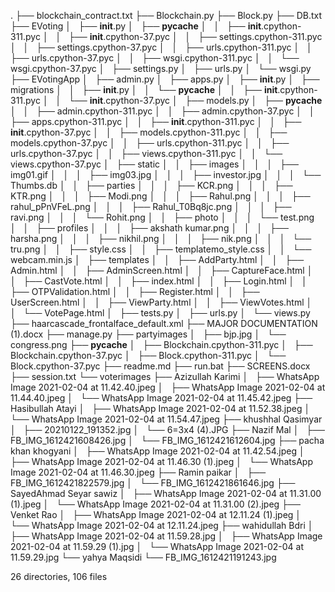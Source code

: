 .
├── blockchain_contract.txt
├── Blockchain.py
├── Block.py
├── DB.txt
├── EVoting
│   ├── __init__.py
│   ├── __pycache__
│   │   ├── __init__.cpython-311.pyc
│   │   ├── __init__.cpython-37.pyc
│   │   ├── settings.cpython-311.pyc
│   │   ├── settings.cpython-37.pyc
│   │   ├── urls.cpython-311.pyc
│   │   ├── urls.cpython-37.pyc
│   │   ├── wsgi.cpython-311.pyc
│   │   └── wsgi.cpython-37.pyc
│   ├── settings.py
│   ├── urls.py
│   └── wsgi.py
├── EVotingApp
│   ├── admin.py
│   ├── apps.py
│   ├── __init__.py
│   ├── migrations
│   │   ├── __init__.py
│   │   └── __pycache__
│   │       ├── __init__.cpython-311.pyc
│   │       └── __init__.cpython-37.pyc
│   ├── models.py
│   ├── __pycache__
│   │   ├── admin.cpython-311.pyc
│   │   ├── admin.cpython-37.pyc
│   │   ├── apps.cpython-311.pyc
│   │   ├── __init__.cpython-311.pyc
│   │   ├── __init__.cpython-37.pyc
│   │   ├── models.cpython-311.pyc
│   │   ├── models.cpython-37.pyc
│   │   ├── urls.cpython-311.pyc
│   │   ├── urls.cpython-37.pyc
│   │   ├── views.cpython-311.pyc
│   │   └── views.cpython-37.pyc
│   ├── static
│   │   ├── images
│   │   │   ├── img01.gif
│   │   │   ├── img03.jpg
│   │   │   ├── investor.jpg
│   │   │   └── Thumbs.db
│   │   ├── parties
│   │   │   ├── KCR.png
│   │   │   ├── KTR.png
│   │   │   ├── Modi.png
│   │   │   ├── Rahul.png
│   │   │   ├── rahul_pPnVFeL.png
│   │   │   ├── Rahul_T0Bq8jc.png
│   │   │   ├── ravi.png
│   │   │   └── Rohit.png
│   │   ├── photo
│   │   │   └── test.png
│   │   ├── profiles
│   │   │   ├── akshath kumar.png
│   │   │   ├── harsha.png
│   │   │   ├── nikhil.png
│   │   │   ├── nik.png
│   │   │   └── tru.png
│   │   ├── style.css
│   │   ├── templatemo_style.css
│   │   └── webcam.min.js
│   ├── templates
│   │   ├── AddParty.html
│   │   ├── Admin.html
│   │   ├── AdminScreen.html
│   │   ├── CaptureFace.html
│   │   ├── CastVote.html
│   │   ├── index.html
│   │   ├── Login.html
│   │   ├── OTPValidation.html
│   │   ├── Register.html
│   │   ├── UserScreen.html
│   │   ├── ViewParty.html
│   │   ├── ViewVotes.html
│   │   └── VotePage.html
│   ├── tests.py
│   ├── urls.py
│   └── views.py
├── haarcascade_frontalface_default.xml
├── MAJOR DOCUMENTATION (1).docx
├── manage.py
├── partyimages
│   ├── bjp.jpg
│   └── congress.png
├── __pycache__
│   ├── Blockchain.cpython-311.pyc
│   ├── Blockchain.cpython-37.pyc
│   ├── Block.cpython-311.pyc
│   └── Block.cpython-37.pyc
├── readme.md
├── run.bat
├── SCREENS.docx
├── session.txt
└── voterimages
    ├── Azizullah Karimi
    │   ├── WhatsApp Image 2021-02-04 at 11.42.40.jpeg
    │   ├── WhatsApp Image 2021-02-04 at 11.44.40.jpeg
    │   └── WhatsApp Image 2021-02-04 at 11.45.42.jpeg
    ├── Hasibullah Atayi
    │   ├── WhatsApp Image 2021-02-04 at 11.52.38.jpeg
    │   └── WhatsApp Image 2021-02-04 at 11.54.47.jpeg
    ├── khushhal Qasimyar
    │   ├── 20210122_191352.jpg
    │   └── 6=3x4 (4).JPG
    ├── Nazif Mal
    │   ├── FB_IMG_1612421608426.jpg
    │   └── FB_IMG_1612421612604.jpg
    ├── pacha khan khogyani
    │   ├── WhatsApp Image 2021-02-04 at 11.42.54.jpeg
    │   ├── WhatsApp Image 2021-02-04 at 11.46.30 (1).jpeg
    │   └── WhatsApp Image 2021-02-04 at 11.46.30.jpeg
    ├── Ramin paikar
    │   ├── FB_IMG_1612421822579.jpg
    │   └── FB_IMG_1612421861646.jpg
    ├── SayedAhmad Seyar sawiz
    │   ├── WhatsApp Image 2021-02-04 at 11.31.00 (1).jpeg
    │   └── WhatsApp Image 2021-02-04 at 11.31.00 (2).jpeg
    ├── Venket Rao
    │   ├── WhatsApp Image 2021-02-04 at 12.11.24 (1).jpeg
    │   └── WhatsApp Image 2021-02-04 at 12.11.24.jpeg
    ├── wahidullah Bdri
    │   ├── WhatsApp Image 2021-02-04 at 11.59.28.jpg
    │   ├── WhatsApp Image 2021-02-04 at 11.59.29 (1).jpg
    │   └── WhatsApp Image 2021-02-04 at 11.59.29.jpg
    └── yahya Maqsidi
        └── FB_IMG_1612421191243.jpg

26 directories, 106 files
